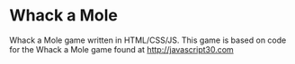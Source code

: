 # Whack a Mole
Whack a Mole game written in HTML/CSS/JS. This game is based on code for the Whack a Mole game found at http://javascript30.com

